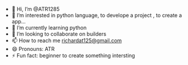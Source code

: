 - 👋 Hi, I’m @ATR1285
- 👀 I’m interested in python language, to develope a project , to create a app...
- 🌱 I’m currently learning python 
- 💞️ I’m looking to collaborate on builders 
- 📫 How to reach me richardat125@gmail.com
- 😄 Pronouns: ATR
- ⚡ Fun fact: beginner to create something intersting 

<!---
ATR1285/ATR1285 is a ✨ special ✨ repository because its `README.md` (this file) appears on your GitHub profile.
You can click the Preview link to take a look at your changes.
--->
